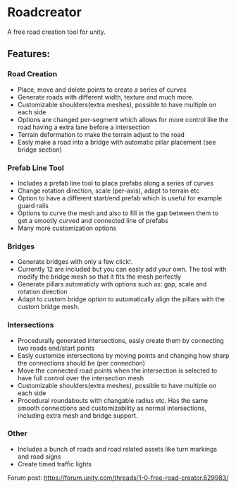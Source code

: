 # Roadcreator
A free road creation tool for unity.

## Features:
### Road Creation
- Place, move and delete points to create a series of curves
- Generate roads with different width, texture and much more.
- Customizable shoulders(extra meshes), possible to have multiple on each side
- Options are changed per-segment which allows for more control like the road having a extra lane before a intersection
- Terrain deformation to make the terrain adjust to the road
- Easly make a road into a bridge with automatic pillar placement (see bridge section)

### Prefab Line Tool
- Includes a prefab line tool to place prefabs along a series of curves
- Change rotation direction, scale (per-axis), adapt to terrain etc
- Option to have a different start/end prefab which is useful for example guard rails
- Options to curve the mesh and also to fill in the gap between them to get a smootly curved and connected line of prefabs
- Many more customization options

### Bridges 
- Generate bridges with only a few click!.
- Currently 12 are included but you can easly add your own. The tool with modify the bridge mesh so that it fits the mesh perfectly
- Generate pillars automaticly with options such as: gap, scale and rotation direction
- Adapt to custom bridge option to automatically align the pillars with the custom bridge mesh.

### Intersections
- Procedurally generated intersections, easly create them by connecting two roads end/start points
- Easly customize intersections by moving points and changing how sharp the connections should be (per connection)
- Move the connected road points when the intersection is selected to have full control over the intersection mesh
- Customizable shoulders(extra meshes), possible to have multiple on each side
- Procedural roundabouts with changable radius etc. Has the same smooth connections and customizability as normal intersections, including extra mesh and bridge support.

### Other
- Includes a bunch of roads and road related assets like turn markings and road signs
- Create timed traffic lights


Forum post: https://forum.unity.com/threads/1-0-free-road-creator.629983/
